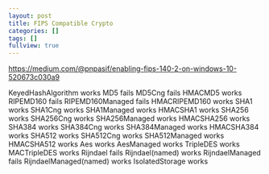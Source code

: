 ```yaml
---
layout: post
title: FIPS Compatible Crypto
categories: []
tags: []
fullview: true
---
```


https://medium.com/@pnpasif/enabling-fips-140-2-on-windows-10-520673c030a9

KeyedHashAlgorithm       works
MD5                      fails
MD5Cng                   fails
HMACMD5                  works
RIPEMD160                fails
RIPEMD160Managed         fails
HMACRIPEMD160            works
SHA1                     works
SHA1Cng                  works
SHA1Managed              works
HMACSHA1                 works
SHA256                   works
SHA256Cng                works
SHA256Managed            works
HMACSHA256               works
SHA384                   works
SHA384Cng                works
SHA384Managed            works
HMACSHA384               works
SHA512                   works
SHA512Cng                works
SHA512Managed            works
HMACSHA512               works
Aes                      works
AesManaged               works
TripleDES                works
MACTripleDES             works
Rijndael                 fails
Rijndael(named)          works
RijndaelManaged          fails
RijndaelManaged(named)   works
IsolatedStorage          works
